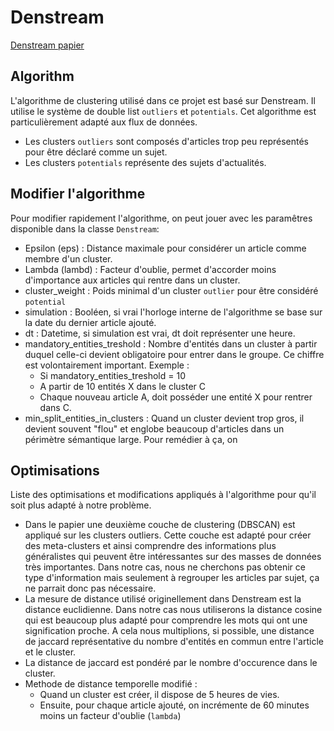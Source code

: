 # Denstream

[Denstream papier](https://archive.siam.org/meetings/sdm06/proceedings/030caof.pdf)

## Algorithm

L'algorithme de clustering utilisé dans ce projet est basé sur Denstream. Il utilise le système de double list `outliers` et `potentials`. Cet algorithme est particulièrement adapté aux flux de données.

- Les clusters `outliers` sont composés d'articles trop peu représentés pour être déclaré comme un sujet.
- Les clusters `potentials` représente des sujets d'actualités.

## Modifier l'algorithme

Pour modifier rapidement l'algorithme, on peut jouer avec les paramêtres disponible dans la classe `Denstream`:
- Epsilon (eps) : Distance maximale pour considérer un article comme membre d'un cluster.
- Lambda (lambd) : Facteur d'oublie, permet d'accorder moins d'importance aux articles qui rentre dans un cluster.
- cluster_weight : Poids minimal d'un cluster `outlier` pour être considéré `potential`
- simulation : Booléen, si vrai l'horloge interne de l'algorithme se base sur la date du dernier article ajouté.
- dt : Datetime, si simulation est vrai, dt doit représenter une heure.
- mandatory_entities_treshold : Nombre d'entités dans un cluster à partir duquel celle-ci devient obligatoire pour entrer dans le groupe. Ce chiffre est volontairement important. Exemple :
    - Si mandatory_entities_treshold = 10
    - A partir de 10 entités X dans le cluster C
    - Chaque nouveau article A, doit posséder une entité X pour rentrer dans C.
- min_split_entities_in_clusters : Quand un cluster devient trop gros, il devient souvent "flou" et englobe beaucoup d'articles dans un périmètre sémantique large. Pour remédier à ça, on 

## Optimisations

Liste des optimisations et modifications appliqués à l'algorithme pour qu'il soit plus adapté à notre problème.

- Dans le papier une deuxième couche de clustering (DBSCAN) est appliqué sur les clusters outliers. Cette couche est adapté pour créer des meta-clusters et ainsi comprendre des informations plus généralistes qui peuvent être intéressantes sur des masses de données très importantes. Dans notre cas, nous ne cherchons pas obtenir ce type d'information mais seulement à regrouper les articles par sujet, ça ne parrait donc pas nécessaire.
- La mesure de distance utilisé originellement dans Denstream est la distance euclidienne. Dans notre cas nous utiliserons la distance cosine qui est beaucoup plus adapté pour comprendre les mots qui ont une signification proche. A cela nous multiplions, si possible, une distance de jaccard représentative du nombre d'entités en commun entre l'article et le cluster.
- La distance de jaccard est pondéré par le nombre d'occurence dans le cluster.
- Methode de distance temporelle modifié :
    - Quand un cluster est créer, il dispose de 5 heures de vies.
    - Ensuite, pour chaque article ajouté, on incrémente de 60 minutes moins un facteur d'oublie (`lambda`)
